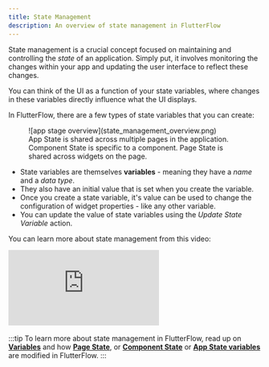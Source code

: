 ```yaml
---
title: State Management
description: An overview of state management in FlutterFlow
---
```


State management is a crucial concept focused on maintaining and controlling the *state* of an application. Simply put, it involves monitoring the changes within your app and updating the user interface to reflect these changes. 

You can think of the UI as a function of your state variables, where changes in these variables directly influence what the UI displays.

In FlutterFlow, there are a few types of state variables that you can create:

<figure>
   ![app stage overview](state_management_overview.png)
  <figcaption class="centered-caption">App State is shared across multiple pages in the application. Component State is specific to a component. Page State is shared across widgets on the page.</figcaption>
</figure>


- State variables are themselves **variables** - meaning they have a *name* and a *data type*. 
- They also have an initial value that is set when you create the variable. 
- Once you create a state variable, it's value can be used to change the configuration of widget properties - like any other variable. 
- You can update the value of state variables using the *Update State Variable* action.

You can learn more about state management from this video:
<div class="video-container">
<iframe src="https://www.youtube.com/embed/jD6L4xjYjJA?si=-RjniUB-K0ZsMoB1" title="YouTube video player" frameborder="0" allow="accelerometer; autoplay; clipboard-write; encrypted-media; gyroscope; picture-in-picture; web-share" referrerpolicy="strict-origin-when-cross-origin" allowfullscreen></iframe>
</div>

<p></p>

:::tip
To learn more about state management in FlutterFlow, read up on [**Variables**](#) and how [**Page 
State**](#), or 
[**Component State**](#) or [**App State variables**](#) are modified in FlutterFlow. 
:::





